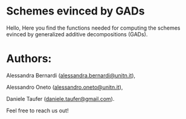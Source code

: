 # Schemes evinced by GADs
Hello,
Here you find the functions needed for computing the schemes evinced by generalized additive decompositions (GADs).

# Authors:
Alessandra Bernardi (alessandra.bernardi@unitn.it),

Alessandro Oneto (alessandro.oneto@unitn.it),

Daniele Taufer (daniele.taufer@gmail.com).

Feel free to reach us out!
